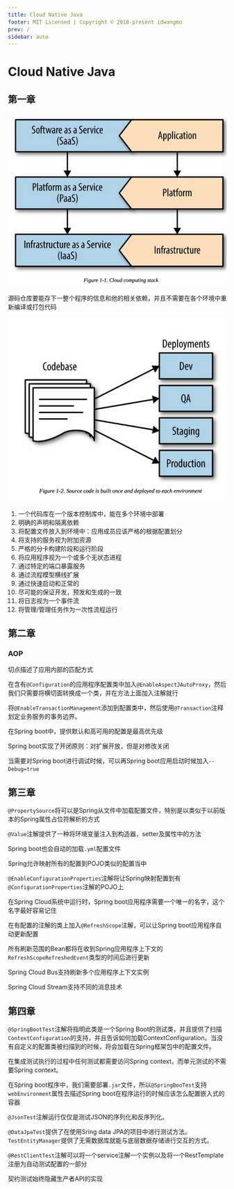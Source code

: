 ```yaml
---
title: Cloud Native Java
footer: MIT Licensed | Copyright © 2018-present idwangmo
prev: /
sidebar: auto
---
```


# Cloud Native Java

## 第一章

![Cloud computing stack](./imgs/cloud_native_java/cloud_computing_stack.png)

源码仓库要能存下一整个程序的信息和他的相关依赖，并且不需要在各个环境中重新编译或打包代码

![Codebase](./imgs/cloud_native_java/codebase.png)

1. 一个代码库在一个版本控制库中，能在多个环境中部署
2. 明确的声明和隔离依赖
3. 将配置文件放入到环境中：应用成员应该严格的根据配置划分
4. 将支持的服务视为附加资源
5. 严格的分卡构建阶段和运行阶段
6. 将应用程序视为一个或多个无状态进程
7. 通过特定的端口暴露服务
8. 通过流程模型横线扩展
9. 通过快速启动和正常的
10. 尽可能的保证开发，预发和生成的一致
11. 将日志视为一个事件流
12. 将管理/管理任务作为一次性流程运行

## 第二章

### AOP

切点描述了应用内部的匹配方式

在含有`@Configuration`的应用程序配置类中加入`@EnableAspectJAutoProxy`，然后我们只需要将横切面转换成一个类，并在方法上面加入注解就行

将`@EnableTransactionManagement`添加到配置类中，然后使用`@Transaction`注释划定业务服务的事务边界。

在Spring boot中，提供默认和高可用的配置是最高优先级

Spring boot实现了开闭原则：对扩展开放，但是对修改关闭

当需要对Spring boot进行调试时候，可以再Spring boot应用启动时候加入`--Debug=true`

## 第三章

`@PropertySource`将可以是Spring从文件中加载配置文件，特别是以类似于以前版本的Spring属性占位符解析的方式

`@Value`注解提供了一种将环境变量注入到构造器，setter及属性中的方法

Spring boot也会自动的加载`.yml`配置文件

Spring允许映射所有的配置到POJO类似的配置当中

`@EnableConfigurationProperties`注解将让Spring映射配置到有`@ConfigurationProperties`注解的POJO上

在Spring Cloud系统中运行时，Spring boot应用程序需要一个唯一的名字，这个名字最好容易记住

在有配置的注解的类上加入`@RefreshScope`注解，可以让Spring boot应用程序自动更新配置

所有刷新范围的Bean都将在收到Spring应用程序上下文的`RefreshScopeRefreshedEvent`类型的时间后进行更新

Spring Cloud Bus支持刷新多个应用程序上下文实例

Spring Cloud Stream支持不同的消息技术

## 第四章

`@SpringBootTest`注解将指明此类是一个Spring Boot的测试类，并且提供了扫描`ContextConfiguration`的支持，并且告诉如何加载ContextConfiguration。当没有自定义的配置类被扫描到的时候，将会加载在Spring框架包中的配置文件。

在集成测试执行的过程中任何测试都需要访问Spring context，而单元测试的不需要Spring context。

在Spring boot程序中，我们需要部署`.jar`文件，所以`@SpringBooTest`支持`webEnvironment`属性去描述Spring boot在程序运行的时候应该怎么配置嵌入式的容器

`@JsonTest`注解运行仅仅是测试JSON的序列化和反序列化。

`@DataJpaTest`提供了在使用Sring data JPA的项目中进行测试方法。`TestEntityManager`提供了无需数据库就能与底层数据存储进行交互的方式。

`@RestClientTest`注解可以将一个service注解一个实例以及将一个RestTemplate注册为自动测试配置的一部分

契约测试始终隐藏生产者API的实现

